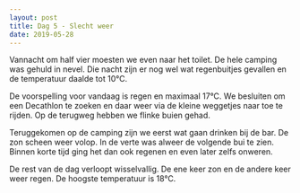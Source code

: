 ```yaml
---
layout: post
title: Dag 5 - Slecht weer
date: 2019-05-28
---
```

Vannacht om half vier moesten we even naar het toilet. De hele camping was gehuld in nevel. Die nacht zijn er nog wel wat regenbuitjes gevallen en de temperatuur daalde tot 10°C.  

De voorspelling voor vandaag is regen en maximaal 17°C. We besluiten om een Decathlon te zoeken en daar weer via de kleine weggetjes naar toe te rijden. Op de terugweg hebben we flinke buien gehad.  

Teruggekomen op de camping zijn we eerst wat gaan drinken bij de bar. De zon scheen weer volop. In de verte was alweer de volgende bui te zien. Binnen korte tijd ging het dan ook regenen en even later zelfs onweren.  

De rest van de dag verloopt wisselvallig. De ene keer zon en de andere keer weer regen. De hoogste temperatuur is 18°C.
